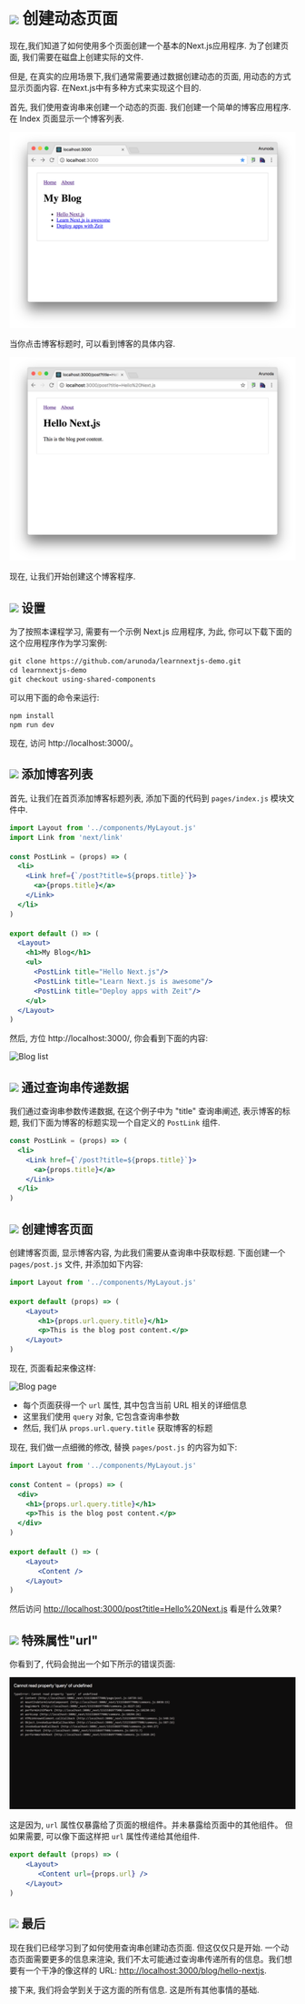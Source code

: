 # <img src="https://github.com/princejwesley/Mancy/raw/master/icons/mancy.png" width="30">&nbsp;创建动态页面

现在,我们知道了如何使用多个页面创建一个基本的Next.js应用程序. 为了创建页面, 我们需要在磁盘上创建实际的文件.

但是, 在真实的应用场景下,我们通常需要通过数据创建动态的页面, 用动态的方式显示页面内容. 在Next.js中有多种方式来实现这个目的.

首先, 我们使用查询串来创建一个动态的页面. 我们创建一个简单的博客应用程序. 在 Index 页面显示一个博客列表.

![Display blog list](/assets/images/dynamicPage.png)

当你点击博客标题时, 可以看到博客的具体内容.

![Display blog content](/assets/images/dynamicPage-2.png)

现在, 让我们开始创建这个博客程序.

## <img src="https://github.com/princejwesley/Mancy/raw/master/icons/mancy.png" width="25">&nbsp;设置

为了按照本课程学习, 需要有一个示例 Next.js 应用程序, 为此, 你可以下载下面的这个应用程序作为学习案例:

```shell
git clone https://github.com/arunoda/learnnextjs-demo.git
cd learnnextjs-demo
git checkout using-shared-components
```

可以用下面的命令来运行:

```shell
npm install
npm run dev
```

现在, 访问 http://localhost:3000/。

## <img src="https://github.com/princejwesley/Mancy/raw/master/icons/mancy.png" width="25">&nbsp;添加博客列表

首先, 让我们在首页添加博客标题列表, 添加下面的代码到 `pages/index.js` 模块文件中.

```jsx
import Layout from '../components/MyLayout.js'
import Link from 'next/link'

const PostLink = (props) => (
  <li>
    <Link href={`/post?title=${props.title}`}>
      <a>{props.title}</a>
    </Link>
  </li>
)

export default () => (
  <Layout>
    <h1>My Blog</h1>
    <ul>
      <PostLink title="Hello Next.js"/>
      <PostLink title="Learn Next.js is awesome"/>
      <PostLink title="Deploy apps with Zeit"/>
    </ul>
  </Layout>
)
```

然后, 方位 http://localhost:3000/, 你会看到下面的内容:

![Blog list](https://cloud.githubusercontent.com/assets/50838/24542722/600b9ce8-161a-11e7-9f1d-7ed08ff394fd.png)

## <img src="https://github.com/princejwesley/Mancy/raw/master/icons/mancy.png" width="25">&nbsp;通过查询串传递数据

我们通过查询串参数传递数据, 在这个例子中为 "title" 查询串阐述, 表示博客的标题, 我们下面为博客的标题实现一个自定义的 `PostLink` 组件.

```jsx
const PostLink = (props) => (
  <li>
    <Link href={`/post?title=${props.title}`}>
      <a>{props.title}</a>
    </Link>
  </li>
)
```

## <img src="https://github.com/princejwesley/Mancy/raw/master/icons/mancy.png" width="25">&nbsp;创建博客页面

创建博客页面, 显示博客内容, 为此我们需要从查询串中获取标题. 下面创建一个 `pages/post.js` 文件, 并添加如下内容:

```jsx
import Layout from '../components/MyLayout.js'

export default (props) => (
    <Layout>
       <h1>{props.url.query.title}</h1>
       <p>This is the blog post content.</p>
    </Layout>
)
```

现在, 页面看起来像这样:

![Blog page](https://cloud.githubusercontent.com/assets/50838/24542721/5fdd9c26-161a-11e7-9b10-296d4cb6912d.png)

- 每个页面获得一个 `url` 属性, 其中包含当前 URL 相关的详细信息
- 这里我们使用 `query` 对象, 它包含查询串参数
- 然后, 我们从 `props.url.query.title` 获取博客的标题

现在, 我们做一点细微的修改, 替换 `pages/post.js` 的内容为如下:

```jsx
import Layout from '../components/MyLayout.js'

const Content = (props) => (
  <div>
    <h1>{props.url.query.title}</h1>
    <p>This is the blog post content.</p>
  </div>
)

export default () => (
    <Layout>
       <Content />
    </Layout>
)
```

然后访问 [http://localhost:3000/post?title=Hello%20Next.js](http://localhost:3000/post?title=Hello%20Next.js) 看是什么效果?

## <img src="https://github.com/princejwesley/Mancy/raw/master/icons/mancy.png" width="25">&nbsp;特殊属性"url"

你看到了, 代码会抛出一个如下所示的错误页面:

![Error page](/assets/images/dynamicPage-4.png)

这是因为, `url` 属性仅暴露给了页面的根组件。并未暴露给页面中的其他组件。 但如果需要, 可以像下面这样把 `url` 属性传递给其他组件.

```jsx
export default (props) => (
    <Layout>
       <Content url={props.url} />
    </Layout>
)
```

## <img src="https://github.com/princejwesley/Mancy/raw/master/icons/mancy.png" width="25">&nbsp;最后

现在我们已经学习到了如何使用查询串创建动态页面. 但这仅仅只是开始. 一个动态页面需要更多的信息来渲染, 我们不太可能通过查询串传递所有的信息。我们想要有一个干净的像这样的 URL: [http://localhost:3000/blog/hello-nextjs](http://localhost:3000/blog/hello-nextjs).

接下来, 我们将会学到关于这方面的所有信息. 这是所有其他事情的基础.
